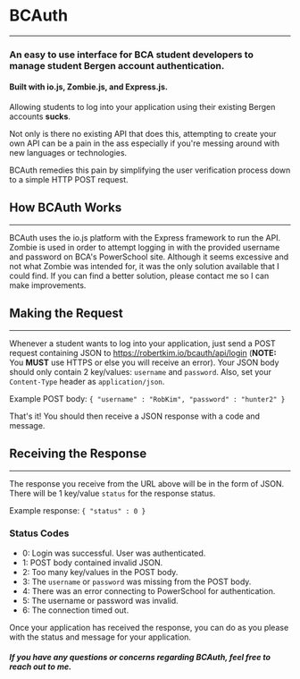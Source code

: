 # BCAuth
---
### An easy to use interface for BCA student developers to manage student Bergen account authentication.
#### Built with io.js, Zombie.js, and Express.js.

Allowing students to log into your application using their existing Bergen accounts **sucks**. 

Not only is there no existing API that does this, attempting to create your own API can be a pain in the ass especially if you're messing around with new languages or technologies.

BCAuth remedies this pain by simplifying the user verification process down to a simple HTTP POST request.

## How BCAuth Works
---
BCAuth uses the io.js platform with the Express framework to run the API. Zombie is used in order to attempt logging in with the provided username and password on BCA's PowerSchool site. Although it seems excessive and not what Zombie was intended for, it was the only solution available that I could find. If you can find a better solution, please contact me so I can make improvements.

## Making the Request
---
Whenever a student wants to log into your application, just send a POST request containing JSON to https://robertkim.io/bcauth/api/login (**NOTE:** You **MUST** use HTTPS or else you will receive an error). Your JSON body should only contain 2 key/values: `username` and `password`. Also, set your `Content-Type` header as `application/json`.

Example POST body:
`{ "username" : "RobKim", "password" : "hunter2" }` 

That's it! You should then receive a JSON response with a code and message.

## Receiving the Response
---
The response you receive from the URL above will be in the form of JSON. There will be 1 key/value `status` for the response status.

Example response:
`{ "status" : 0 }`

### Status Codes
* 0: Login was successful. User was authenticated.
* 1: POST body contained invalid JSON.
* 2: Too many key/values in the POST body.
* 3: The `username` or `password` was missing from the POST body.
* 4: There was an error connecting to PowerSchool for authentication.
* 5: The username or password was invalid.
* 6: The connection timed out.

Once your application has received the response, you can do as you please with the status and message for your application.

##### If you have any questions or concerns regarding BCAuth, feel free to reach out to me.
